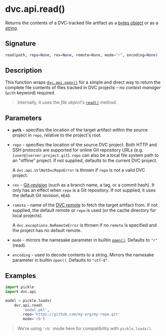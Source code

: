 # dvc.api.read()

Returns the contents of a DVC-tracked file <abbr>artifact</abbr> as a
[bytes object](https://docs.python.org/3/glossary.html#term-bytes-like-object)
or as a
[string](https://docs.python.org/3/library/stdtypes.html#text-sequence-type-str).

## Signature

```py
read(path, repo=None, rev=None, remote=None, mode="r", encoding=None)
```

## Description

This function wraps [`dvc.api.open()`](/doc/api-reference/open) for a simple and
direct way to return the complete file contents of files tracked in <abbr>DVC
projects</abbr> – no _context manager_ (`with` keyword) required.

> Internally, it uses the _file object_'s
> [`read()`](https://docs.python.org/3/tutorial/inputoutput.html#methods-of-file-objects)
> method.

## Parameters

- **`path`** - specifies the location of the target artifact within the source
  project in `repo`, relative to the project's root.

- `repo` - specifies the location of the source DVC project. Both HTTP and SSH
  protocols are supported for online Git repository URLs (e.g.
  `[user@]server:project.git`). `repo` can also be a local file system path to
  an "offline" project. If not supplied, defaults to the current DVC project.

  A `dvc.api.UrlNotDvcRepoError` is thrown if `repo` is not a valid DVC project.

- `rev` -
  [Git-revision](https://git-scm.com/book/en/v2/Git-Internals-Git-References)
  (such as a branch name, a tag, or a commit hash). It only has an effect when
  `repo` is a Git repository. If not supplied, it uses the default Git revision,
  `HEAD`.

- `remote` - name of the [DVC remote](/doc/command-reference/remote) to fetch
  the target artifact from. If not supplied, the default remote or `repo` is
  used (or the cache directory for local projects).

  A `dvc.exceptions.NoRemoteError` is thrown if no `remote` is specified and the
  project has no default remote.

- `mode` - mirrors the namesake parameter in builtin
  [`open()`](https://docs.python.org/3/library/functions.html#open). Defaults to
  `"r"` (read).

- `encoding` - used to decode contents to a string. Mirrors the namesake
  parameter in builtin `open()`. Defaults to `"utf-8"`.

## Examples

```py
import pickle
import dvc.api

model = pickle.loads(
    dvc.api.read(
        'model.pkl',
        repo='https://github.com/my-org/my-repo.git'
        mode='rb')
```

> We're using `'rb'` mode here for compatibility with `pickle.loads()`.
